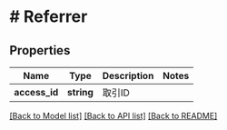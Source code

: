 # # Referrer

## Properties

Name | Type | Description | Notes
------------ | ------------- | ------------- | -------------
**access_id** | **string** | 取引ID |

[[Back to Model list]](../../README.md#models) [[Back to API list]](../../README.md#endpoints) [[Back to README]](../../README.md)
